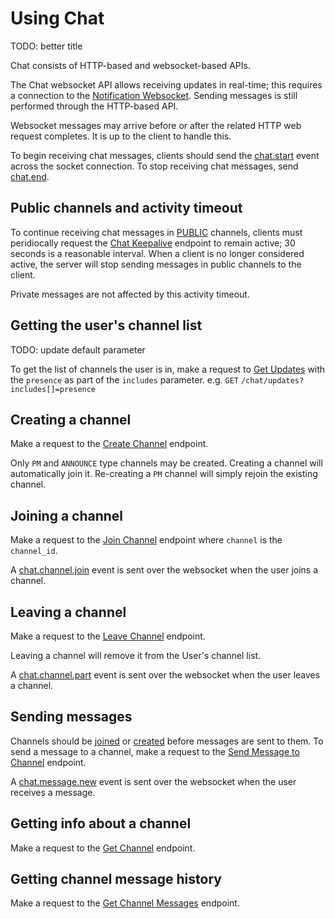 # Using Chat

TODO: better title

Chat consists of HTTP-based and websocket-based APIs.

The Chat websocket API allows receiving updates in real-time; this requires a connection to the [Notification Websocket](#websocket).
Sending messages is still performed through the HTTP-based API.

<aside class="notice">
  Websocket messages may arrive before or after the related HTTP web request completes.
  It is up to the client to handle this.
</aside>

To begin receiving chat messages, clients should send the [chat.start](#chatstart) event across the socket connection.
To stop receiving chat messages, send [chat.end](#chatend).

## Public channels and activity timeout

To continue receiving chat messages in [PUBLIC](#channeltype) channels,
clients must peridiocally request the [Chat Keepalive](#chat-keepalive) endpoint to remain active;
30 seconds is a reasonable interval.
When a client is no longer considered active, the server will stop sending messages in public channels to the client.

Private messages are not affected by this activity timeout.

## Getting the user's channel list

TODO: update default parameter

To get the list of channels the user is in, make a request to [Get Updates](#get-updates) with the `presence` as part of the `includes` parameter.
e.g. `GET` `/chat/updates?includes[]=presence`

## Creating a channel

Make a request to the [Create Channel](#create-channel) endpoint.

Only `PM` and `ANNOUNCE` type channels may be created. Creating a channel will automatically join it.
Re-creating a `PM` channel will simply rejoin the existing channel.

## Joining a channel

Make a request to the [Join Channel](#join-channel) endpoint where `channel` is the `channel_id`.

A [chat.channel.join](#chatchanneljoin) event is sent over the websocket when the user joins a channel.

## Leaving a channel

Make a request to the [Leave Channel](#leave-channel) endpoint.

Leaving a channel will remove it from the User's channel list.

A [chat.channel.part](#chatchannelpart) event is sent over the websocket when the user leaves a channel.

## Sending messages

Channels should be [joined](#joining-a-channel) or [created](#creating-a-channel) before messages are sent to them.
To send a message to a channel, make a request to the [Send Message to Channel](#send-message-to-channel) endpoint.

A [chat.message.new](#chatmessagenew) event is sent over the websocket when the user receives a message.

## Getting info about a channel

Make a request to the [Get Channel](#get-channel) endpoint.

## Getting channel message history

Make a request to the [Get Channel Messages](#get-channel-messages) endpoint.
